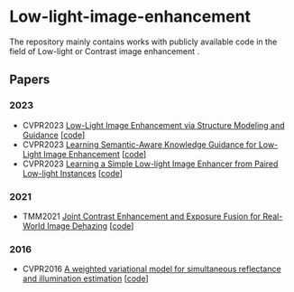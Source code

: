 # Low-light-image-enhancement
The repository mainly contains works with publicly available code in the field of Low-light or Contrast image enhancement .
## Papers

### 2023
* CVPR2023 [Low-Light Image Enhancement via Structure Modeling and Guidance](https://github.com/xiaogang00/SMG-LLIE) [[code](https://openaccess.thecvf.com/content/CVPR2023/html/Xu_Low-Light_Image_Enhancement_via_Structure_Modeling_and_Guidance_CVPR_2023_paper.html)]
* CVPR2023 [Learning Semantic-Aware Knowledge Guidance for Low-Light Image Enhancement](https://openaccess.thecvf.com/content/CVPR2023/html/Wu_Learning_Semantic-Aware_Knowledge_Guidance_for_Low-Light_Image_Enhancement_CVPR_2023_paper.html) [[code](https://github.com/langmanbusi/Semantic-Aware-Low-Light-Image-Enhancement)]
* CVPR2023 [Learning a Simple Low-light Image Enhancer from Paired Low-light Instances](https://openaccess.thecvf.com/content/CVPR2023/papers/Fu_Learning_a_Simple_Low-Light_Image_Enhancer_From_Paired_Low-Light_Instances_CVPR_2023_paper.pdf) [[code](https://github.com/zhenqifu/PairLIE)]

### 2021
* TMM2021 [Joint Contrast Enhancement and Exposure Fusion for Real-World Image Dehazing](https://ieeexplore.ieee.org/abstract/document/9537303) [[code](https://github.com/hangxiaotian/CEEF)]

### 2016
* CVPR2016 [A weighted variational model for simultaneous reflectance and illumination estimation](https://openaccess.thecvf.com/content_cvpr_2016/html/Fu_A_Weighted_Variational_CVPR_2016_paper.html) [[code](https://xueyangfu.github.io/paper/2016/cvpr/Matlab_implementation.zip)]

